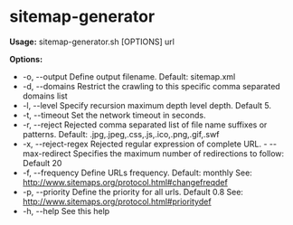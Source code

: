 sitemap-generator
=================

**Usage:** sitemap-generator.sh [OPTIONS] url

**Options:**
-    -o,  --output       Define output filename. Default: sitemap.xml
-    -d,  --domains      Restrict the crawling to this specific comma separated domains list
-    -l,  --level        Specify recursion maximum depth level depth. Default 5.
-    -t,  --timeout      Set the network timeout in seconds.
-    -r,  --reject       Rejected comma separated list of file name suffixes or patterns.  Default: .jpg,.jpeg,.css,.js,.ico,.png,.gif,.swf
-    -x,  --reject-regex Rejected regular expression of complete URL.  -    --max-redirect      Specifies the maximum number of redirections to follow: Default 20
-    -f,  --frequency    Define URLs frequency. Default: monthly See: http://www.sitemaps.org/protocol.html#changefreqdef
-    -p,  --priority     Define the priority for all urls. Default 0.8 See: http://www.sitemaps.org/protocol.html#prioritydef
-    -h,  --help         See this help
